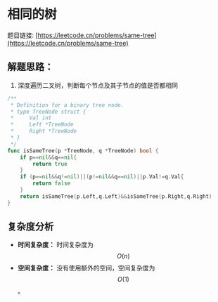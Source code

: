 # 相同的树

题目链接: [https://leetcode.cn/problems/same-tree](https://leetcode.cn/problems/same-tree)

## 解题思路：

1. 深度遍历二叉树，判断每个节点及其子节点的值是否都相同

```go
/**
 * Definition for a binary tree node.
 * type TreeNode struct {
 *     Val int
 *     Left *TreeNode
 *     Right *TreeNode
 * }
 */
func isSameTree(p *TreeNode, q *TreeNode) bool {
    if p==nil&&q==nil{
        return true
    }
    if (p==nil&&q!=nil)||(p!=nil&&q==nil)||p.Val!=q.Val{
        return false
    }
    return isSameTree(p.Left,q.Left)&&isSameTree(p.Right,q.Right)
}
```

## 复杂度分析

- **时间复杂度：** 时间复杂度为$$O(n)$$
- **空间复杂度：** 没有使用额外的空间，空间复杂度为$$O(1)$$。
